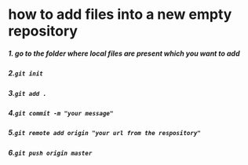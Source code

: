 # how to add files into a new empty repository
  ##### 1. go to the folder where local files are present which you want to add
  ##### 2.`git init`
  ##### 3.`git add .`
  ##### 4.`git commit -m "your message"`
  ##### 5.`git remote add origin "your url from the respository"`
  ##### 6.`git push origin master`
  

